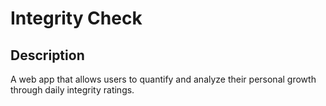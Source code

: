 # Integrity Check

## Description
A web app that allows users to quantify and analyze their personal growth through daily integrity ratings. 
